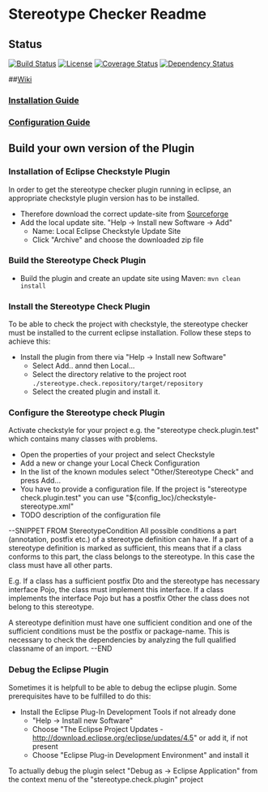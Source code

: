 # Stereotype Checker Readme


## Status
[![Build Status](https://travis-ci.org/NovaTecConsulting/stereotype-check.svg?branch=master)](https://travis-ci.org/NovaTecConsulting/stereotype-check)
[![License](http://img.shields.io/:license-apache-blue.svg)](http://www.apache.org/licenses/LICENSE-2.0.html)
[![Coverage Status](https://coveralls.io/repos/github/NovaTecConsulting/stereotype-check/badge.svg?branch=master)](https://coveralls.io/github/NovaTecConsulting/stereotype-check?branch=master)
[![Dependency Status](https://www.versioneye.com/user/projects/583807d6e7cea00029198ced/badge.svg?style=flat)](https://www.versioneye.com/user/projects/583807d6e7cea00029198ced)

##[Wiki](https://github.com/NovaTecConsulting/stereotype-check/wiki)
### [Installation Guide](https://github.com/NovaTecConsulting/stereotype-check/wiki/Installation-Guide)
### [Configuration Guide](https://github.com/NovaTecConsulting/stereotype-check/wiki/Configuration-Guide)

## Build your own version of the Plugin

### Installation of Eclipse Checkstyle Plugin

In order to get the stereotype checker plugin running in eclipse, an appropriate checkstyle plugin version has to be installed. 

* Therefore download the correct update-site from [Sourceforge](https://sourceforge.net/projects/eclipse-cs/files/Eclipse%20Checkstyle%20Plug-in/) 
* Add the local update site. "Help -> Install new Software -> Add"
    - Name: Local Eclipse Checkstyle Update Site
    - Click "Archive" and choose the downloaded zip file
	
### Build the Stereotype Check Plugin
* Build the plugin and create an update site using Maven: `mvn clean install`

### Install the Stereotype Check Plugin

To be able to check the project with checkstyle, the stereotype checker must be installed to the current eclipse installation. Follow these steps to achieve this:
* Install the plugin from there via "Help -> Install new Software"
	- Select Add.. annd then Local...
	- Select the directory relative to the project root `./stereotype.check.repository/target/repository`
	- Select the created plugin and install it.

### Configure the Stereotype check Plugin

Activate checkstyle for your project e.g. the "stereotype check.plugin.test" which contains many classes with problems.
* Open the properties of your project and select Checkstyle
* Add a new or change your Local Check Configuration
* In the list of the known modules select "Other/Stereotype Check" and press Add...
* You have to provide a configuration file. If the project is "stereotype check.plugin.test" you can use "${config_loc}/checkstyle-stereotype.xml"
* TODO description of the configuration file

--SNIPPET FROM StereotypeCondition
All possible conditions a part (annotation, postfix etc.) of a stereotype
definition can have. If a part of a stereotype definition is marked as
sufficient, this means that if a class conforms to this part, the class
belongs to the stereotype. In this case the class must have all other parts.

E.g. If a class has a sufficient postfix Dto and the stereotype has necessary
interface Pojo, the class must implement this interface. If a class
implements the interface Pojo but has a postfix Other the class does not
belong to this stereotype.

A stereotype definition must have one sufficient condition and one of the
sufficient conditions must be the postfix or package-name. This is necessary
to check the dependencies by analyzing the full qualified classname of an
import.
 --END



### Debug the Eclipse Plugin

Sometimes it is helpfull to be able to debug the eclipse plugin. Some prerequisites have to be fulfilled to do this:

* Install the Eclipse Plug-In Development Tools if not already done
    - "Help -> Install new Software"
    - Choose "The Eclipse Project Updates - http://download.eclipse.org/eclipse/updates/4.5" or add it, if not present
    - Choose "Eclipse Plug-in Development Environment" and install it

To actually debug the plugin select "Debug as -> Eclipse Application" from the context menu of the "stereotype.check.plugin" project


